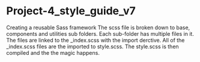 # Project-4_style_guide_v7
 Creating a reusable Sass framework
The scss file is broken down to base, components and utilities sub folders.
Each sub-folder has multiple files in it.
The files are linked to the _index.scss with the import derctive.
All of the _index.scss files are the imported to style.scss.
The style.scss is then compiled and the the magic happens.